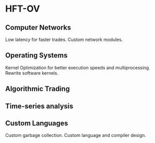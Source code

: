# HFT-OV

## Computer Networks 

Low latency for faster trades. Custom network modules.

## Operating Systems

Kernel Optimization for better execution speeds and multiprocessing. Rewrite software kernels.

## Algorithmic Trading

## Time-series analysis

## Custom Languages

Custom garbage collection. Custom language and compiler design. 
